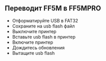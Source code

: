 ## Переводит FF5M в FF5MPRO

- Отформатируйте USB в FAT32
- Сохраните на usb flash файл
- Выключите принтер
- Вставьте usb flash в принтер
- Включите принтер
- Дождитесь обновления
- Вытащите usb flash
